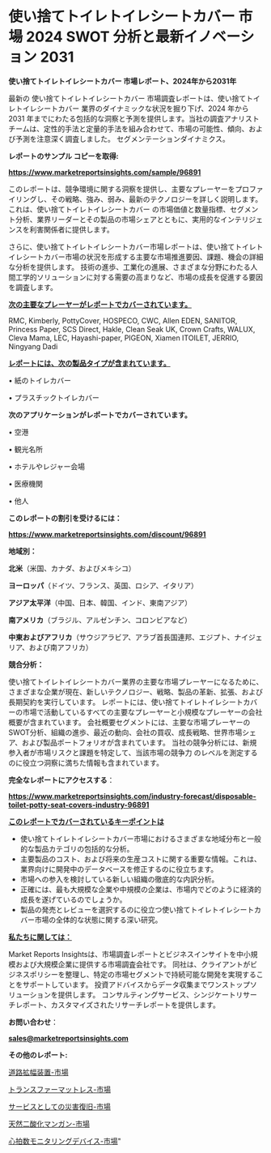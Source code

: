 # 使い捨てトイレトイレシートカバー 市場 2024 SWOT 分析と最新イノベーション 2031

<strong>使い捨てトイレトイレシートカバー 市場レポート、2024年から2031年</strong>

最新の 使い捨てトイレトイレシートカバー 市場調査レポートは、使い捨てトイレトイレシートカバー 業界のダイナミックな状況を掘り下げ、2024 年から 2031 年までにわたる包括的な洞察と予測を提供します。当社の調査アナリスト チームは、定性的手法と定量的手法を組み合わせて、市場の可能性、傾向、および予測を注意深く調査しました。 セグメンテーションダイナミクス。



<strong>レポートのサンプル コピーを取得:</strong> <a href=https://www.marketreportsinsights.com/sample/96891>

<strong><u>https://www.marketreportsinsights.com/sample/96891</u></strong></a>

このレポートは、競争環境に関する洞察を提供し、主要なプレーヤーをプロファイリングし、その戦略、強み、弱み、最新のテクノロジーを詳しく説明します。 これは、使い捨てトイレトイレシートカバー の市場価値と数量指標、セグメント分析、業界リーダーとその製品の市場シェアとともに、実用的なインテリジェンスを利害関係者に提供します。

さらに、使い捨てトイレトイレシートカバー市場レポートは、使い捨てトイレトイレシートカバー市場の状況を形成する主要な市場推進要因、課題、機会の詳細な分析を提供します。 技術の進歩、工業化の進展、さまざまな分野にわたる人間工学的ソリューションに対する需要の高まりなど、市場の成長を促進する要因を調査します。



<strong><u>次の主要なプレーヤーがレポートでカバーされています。</u></strong>

RMC, Kimberly, PottyCover, HOSPECO, CWC, Allen EDEN, SANITOR, Princess Paper, SCS Direct, Hakle, Clean Seak UK, Crown Crafts, WALUX, Cleva Mama, LEC, Hayashi-paper, PIGEON, Xiamen ITOILET, JERRIO, Ningyang Dadi



<strong><u><b>レポートには、次の製品タイプが含まれています。</b></u></strong>

• 紙のトイレカバー

• プラスチックトイレカバー



<strong><b>次のアプリケーションがレポートでカバーされています。</b></strong>

• 空港

• 観光名所

• ホテルやレジャー会場

• 医療機関

• 他人



<strong><b>このレポートの割引を受けるには：</b></strong><a href=https://www.marketreportsinsights.com/discount/96891>

<strong><u>https://www.marketreportsinsights.com/discount/96891</u></strong></a>



<strong>地域別：</strong>



<strong>北米</strong>（米国、カナダ、およびメキシコ）



<strong>ヨーロッパ</strong>（ドイツ、フランス、英国、ロシア、イタリア）



<strong>アジア太平洋</strong>（中国、日本、韓国、インド、東南アジア）



<strong>南アメリカ</strong>（ブラジル、アルゼンチン、コロンビアなど）



<strong>中東およびアフリカ</strong>（サウジアラビア、アラブ首長国連邦、エジプト、ナイジェリア、および南アフリカ）



<strong>競合分析：</strong>

使い捨てトイレトイレシートカバー業界の主要な市場プレーヤーになるために、さまざまな企業が現在、新しいテクノロジー、戦略、製品の革新、拡張、および長期契約を実行しています。 レポートには、使い捨てトイレトイレシートカバーの市場で活動しているすべての主要なプレーヤーと小規模なプレーヤーの会社概要が含まれています。 会社概要セグメントには、主要な市場プレーヤーのSWOT分析、組織の進歩、最近の動向、会社の買収、成長戦略、世界市場シェア、および製品ポートフォリオが含まれています。 当社の競争分析には、新規参入者が市場リスクと課題を特定して、当該市場の競争力 のレベルを測定するのに役立つ洞察に満ちた情報も含まれています。



<strong>完全なレポートにアクセスする</strong>：

<a href=https://www.marketreportsinsights.com/industry-forecast/disposable-toilet-potty-seat-covers-industry-96891>

<strong><u>https://www.marketreportsinsights.com/industry-forecast/disposable-toilet-potty-seat-covers-industry-96891</u></strong></a>



<strong><u><b>このレポートでカバーされているキーポイントは</b></u></strong>
<ul>
  <li>使い捨てトイレトイレシートカバー市場におけるさまざまな地域分布と一般的な製品カテゴリの包括的な分析。</li>
  <li>主要製品のコスト、および将来の生産コストに関する重要な情報。これは、業界向けに開発中のデータベースを修正するのに役立ちます。</li>
  <li>市場への参入を検討している新しい組織の徹底的な内訳分析。</li>
  <li>正確には、最も大規模な企業や中規模の企業は、市場内でどのように経済的成長を遂げているのでしょうか。</li>
  <li>製品の発売とレビューを選択するのに役立つ使い捨てトイレトイレシートカバー市場の全体的な状態に関する深い研究。</li>
</ul>


<strong><u><b>私たちに関しては：</b></u></strong>

Market Reports Insightsは、市場調査レポートとビジネスインサイトを中小規模および大規模企業に提供する市場調査会社です。 同社は、クライアントがビジネスポリシーを整理し、特定の市場セグメントで持続可能な開発を実現することをサポートしています。 投資アドバイスからデータ収集までワンストップソリューションを提供します。 コンサルティングサービス、シンジケートリサーチレポート、カスタマイズされたリサーチレポートを提供します。



<strong><b>お問い合わせ</b></strong>：

<a href=mailto:sales@marketreportsinsights.com>

<strong><u>sales@marketreportsinsights.com</u></strong></a>



<strong>その他のレポート:</strong>

<a href=https://www.linkedin.com/pulse/道路拡幅装置-市場-2023-swot-分析と成長率-2030-data-dive-discoveries-24-analysis-v6elf/>道路拡幅装置-市場</a>

<a href=https://www.linkedin.com/pulse/トランスファーマットレス-市場-2023-推進要因と成長機会-2030-a9nrf/>トランスファーマットレス-市場</a>

<a href=https://www.linkedin.com/pulse/サービスとしての災害復旧-市場-2030-年までの需要に焦点を当てた-xs10f/>サービスとしての災害復旧-市場</a>

<a href=https://www.linkedin.com/pulse/天然二酸化マンガン-市場-2023-競争分析と事業成長-2030-data-dive-discoveries-24-analysis-4phpf/>天然二酸化マンガン-市場</a>

<a href=https://www.linkedin.com/pulse/心拍数モニタリングデバイス-市場-2023-総利益と主要ベンダー-2030-lifbf/>心拍数モニタリングデバイス-市場</a>"
